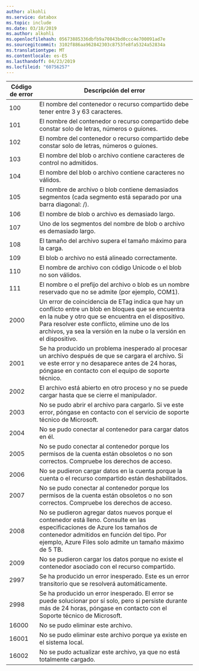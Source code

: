 ```yaml
---
author: alkohli
ms.service: databox
ms.topic: include
ms.date: 03/18/2019
ms.author: alkohli
ms.openlocfilehash: 05673885336dbfb9a70843bd0ccc4e700091ad7e
ms.sourcegitcommit: 3102f886aa962842303c8753fe8fa5324a52834a
ms.translationtype: MT
ms.contentlocale: es-ES
ms.lasthandoff: 04/23/2019
ms.locfileid: "60756257"
---
```

|     Código de error     |      Descripción del error     |
|--------------------|--------------------------|
|    100             | El nombre del contenedor o recurso compartido debe tener entre 3 y 63 caracteres.|
|    101             | El nombre del contenedor o recurso compartido debe constar solo de letras, números o guiones.|
|    102             | El nombre del contenedor o recurso compartido debe constar solo de letras, números o guiones.|
|    103             | El nombre del blob o archivo contiene caracteres de control no admitidos.|
|    104             | El nombre del blob o archivo contiene caracteres no válidos.|
|    105             | El nombre de archivo o blob contiene demasiados segmentos (cada segmento está separado por una barra diagonal: /).|
|    106             | El nombre de blob o archivo es demasiado largo.|
|    107             | Uno de los segmentos del nombre de blob o archivo es demasiado largo. |
|    108             | El tamaño del archivo supera el tamaño máximo para la carga.    |
|    109             | El blob o archivo no está alineado correctamente.  |
|    110             | El nombre de archivo con código Unicode o el blob no son válidos.|
|    111             | El nombre o el prefijo del archivo o blob es un nombre reservado que no se admite (por ejemplo, COM1).|
|    2000            | Un error de coincidencia de ETag indica que hay un conflicto entre un blob en bloques que se encuentra en la nube y otro que se encuentra en el dispositivo. Para resolver este conflicto, elimine uno de los archivos, ya sea la versión en la nube o la versión en el dispositivo.    |
|    2001            | Se ha producido un problema inesperado al procesar un archivo después de que se cargara el archivo.    Si ve este error y no desaparece antes de 24 horas, póngase en contacto con el equipo de soporte técnico. |
|    2002            | El archivo está abierto en otro proceso y no se puede cargar hasta que se cierre el manipulador.|
|    2003            | No se pudo abrir el archivo para cargarlo. Si ve este error, póngase en contacto con el servicio de soporte técnico de Microsoft.|
|    2004            | No se pudo conectar al contenedor para cargar datos en él.|
|    2005            | No se pudo conectar al contenedor porque los permisos de la cuenta están obsoletos o no son correctos. Compruebe los derechos de acceso.|
|    2006            | No se pudieron cargar datos en la cuenta porque la cuenta o el recurso compartido están deshabilitados.|
|    2007            | No se pudo conectar al contenedor porque los permisos de la cuenta están obsoletos o no son correctos. Compruebe los derechos de acceso.|
|    2008            | No se pudieron agregar datos nuevos porque el contenedor está lleno. Consulte en las especificaciones de Azure los tamaños de contenedor admitidos en función del tipo. Por ejemplo, Azure Files solo admite un tamaño máximo de 5 TB.|
|    2009            | No se pudieron cargar los datos porque no existe el contenedor asociado con el recurso compartido.|    
|    2997            | Se ha producido un error inesperado. Este es un error transitorio que se resolverá automáticamente.|
|    2998            | Se ha producido un error inesperado. El error se puede solucionar por sí solo, pero si persiste durante más de 24 horas, póngase en contacto con el Soporte técnico de Microsoft.|
|    16000           | No se pudo eliminar este archivo.|
|    16001           | No se pudo eliminar este archivo porque ya existe en el sistema local.|
|    16002           |No se pudo actualizar este archivo, ya que no está totalmente cargado.|

